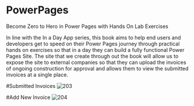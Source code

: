 # PowerPages
Become Zero to Hero in Power Pages with Hands On Lab Exercises

In line with the In a Day App series, this book aims to help end users and developers get to speed on their Power Pages journey through practical hands on exercises so that in a day they can build a fully functional Power Pages Site. The site that we create through out the book will allow us to expose the site to external companies so that they can upload the invoices of ongoing construction for approval and allows them to view the submitted invoices at a single place. 


#Submitted Invoices
![203](https://user-images.githubusercontent.com/29351010/225808883-582076a6-3e76-4121-8f5a-a3d94e79db40.png)

#Add New Invoice
![204](https://user-images.githubusercontent.com/29351010/225808920-7aebfbeb-7908-4edc-a606-422ee13b4ab3.png)
